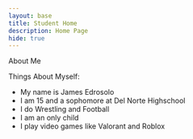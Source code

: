 ```yaml
---
layout: base
title: Student Home 
description: Home Page
hide: true
---
```


About Me

Things About Myself:
- My name is James Edrosolo
- I am 15 and a sophomore at Del Norte Highschool
- I do Wrestling and Football
- I am an only child
- I play video games like Valorant and Roblox
